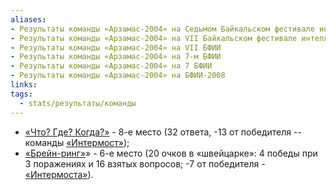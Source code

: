 ```yaml
---
aliases:
- Результаты команды «Арзамас-2004» на Седьмом Байкальском фестивале интеллектуальных игр
- Результаты команды «Арзамас-2004» на VII Байкальском фестивале интеллектуальных игр
- Результаты команды «Арзамас-2004» на VII БФИИ
- Результаты команды «Арзамас-2004» на 7-м БФИИ
- Результаты команды «Арзамас-2004» на 7 БФИИ
- Результаты команды «Арзамас-2004» на БФИИ-2008
links: 
tags:
  - stats/результаты/команды
---
```

* [«Что? Где? Когда?»](maingame-07-2008.md) - 8-е место (32 ответа, -13 от победителя -- команды [«Интермост»](ok_na_obi-07-2008.md));
* [«Брейн-ринг»](speedgame-07-2008.md)» - 6-е место (20 очков в «швейцарке»: 4 победы при 3 поражениях и 16 взятых вопросов; -7 от победителя - [«Интермоста»](ok_na_obi-07-2008.md)).
